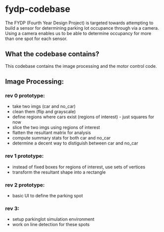 # fydp-codebase
The FYDP (Fourth Year Design Project) is targeted towards attempting to build a sensor for determining parking lot occupance through via a camera.  Using a camera enables us to be able to determine occupancy for more than one spot for each sensor.  

## What the codebase contains?
This codebase contains the image processing and the motor control code.  

## Image Processing:

### rev 0 prototype:
* take two imgs (car and no_car)
* clean them (flip and grayscale)
* define regions where cars exist (regions of interest) - just squares for now
* slice the two imgs using regions of interest
* flatten the resultant matrix for analysis
* compute summary stats for both car and no_car
* determine a decent way to distiguish between car and no_car

### rev 1 prototype:
* instead of fixed boxes for regions of interest, use sets of vertices 
*  transform the resultant shape into a rectangle 

### rev 2 prototype:
* basic UI to define the parking spot

### rev 3: 
* setup parkinglot simulation environment 
* work on line detection for these spots


